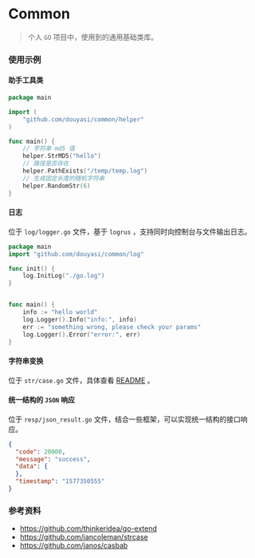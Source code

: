 # Common

>   个人 `GO` 项目中，使用到的通用基础类库。


### 使用示例


#### 助手工具类

```go
package main

import (
	"github.com/douyasi/common/helper"
)

func main() {
    // 字符串 md5 值
    helper.StrMD5("hello")
    // 路径是否存在
    helper.PathExists("/temp/temp.log")
    // 生成固定长度的随机字符串
    helper.RandomStr(6)
}
```

#### 日志

位于 `log/logger.go` 文件，基于 `logrus` ，支持同时向控制台与文件输出日志。

```go
package main
import "github.com/douyasi/common/log"

func init() {
    log.InitLog("./go.log")
}


func main() {
    info := "hello world"
    log.Logger().Info("info:", info)
    err := "something wrong, please check your params"
    log.Logger().Error("error:", err)
}
```

#### 字符串变换

位于 `str/case.go` 文件，具体查看 [README](str/README.md) 。

#### 统一结构的 `JSON` 响应

位于 `resp/json_result.go` 文件，结合一些框架，可以实现统一结构的接口响应。


```json
{
  "code": 20000,
  "message": "success",
  "data": {
  },
  "timestamp": "1577350555"
}
```

### 参考资料

- https://github.com/thinkeridea/go-extend
- https://github.com/iancoleman/strcase
- https://github.com/janos/casbab